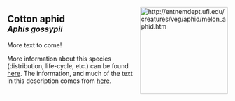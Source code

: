 <img 
title="http://entnemdept.ufl.edu/creatures/veg/aphid/melon_aphid.htm"
src="http://entnemdept.ufl.edu/creatures/veg/aphid/melon_aphid02.jpg" 
height="200"
class="center"
align="right">

## Cotton aphid <br><sup>*Aphis gossypii*</sup>

More text to come!

More information about this species (distribution, life-cycle, etc.) can be found [here](https://www.cabi.org/isc/datasheet/11396). The information, and much of the text in this description comes from [here](https://idtools.org/id/leps/tortai/Cydia_pomonella.htm).
<!--stackedit_data:
eyJoaXN0b3J5IjpbLTIwMzQ0NjQ5NCwxMDc3MDA4MjA1LC02MT
cyOTY5NTFdfQ==
-->